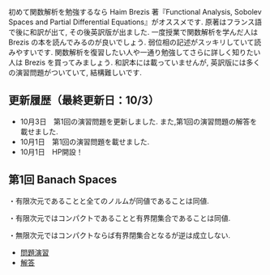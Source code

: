 
<meta name="robots" content="noindex,nofollow,noarchive" />

初めて関数解析を勉強するなら Haim Brezis 著『Functional Analysis, Sobolev Spaces and Partial Differential Equations』がオススメです. 原著はフランス語で後に和訳が出て, その後英訳版が出ました. 一度授業で関数解析を学んだ人は Brezis の本を読んでみるのが良いでしょう. 弱位相の記述がスッキリしていて読みやすいです. 関数解析を復習したい人や一通り勉強してさらに詳しく知りたい人は Brezis を買ってみましょう. 和訳本には載っていませんが, 英訳版には多くの演習問題がついていて, 結構難しいです.
 
## 更新履歴（最終更新日：10/3）

- 10月3日　第1回の演習問題を更新しました. また,第1回の演習問題の解答を載せました.
- 10月1日　第1回の演習問題を載せました.
- 10月1日　HP開設！ 

## 第1回 Banach Spaces

・有限次元であることと全てのノルムが同値であることは同値.

・有限次元ではコンパクトであることと有界閉集合であることは同値.

・無限次元ではコンパクトならば有界閉集合となるが逆は成立しない.

- <a href="1_fanc.pdf">問題演習</a>
- <a href="1_fanc_ans.pdf">解答</a>

